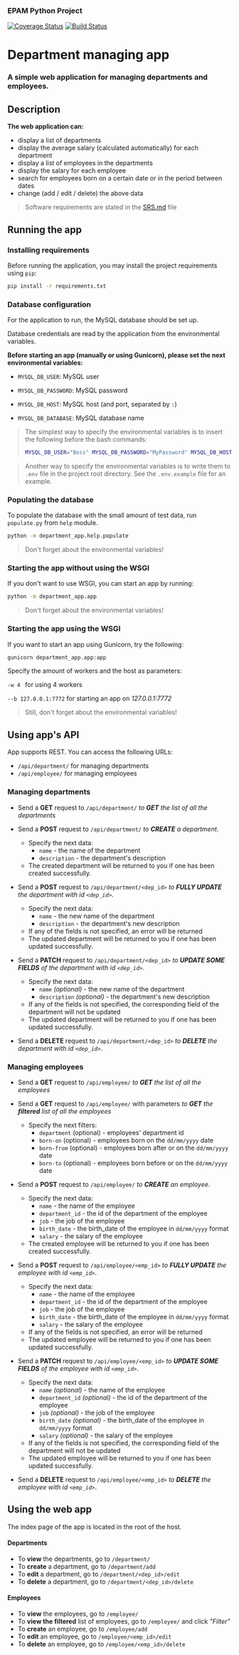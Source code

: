 ### EPAM Python Project

[![Coverage Status](https://coveralls.io/repos/github/leirimnad/EPAMPython/badge.svg?branch=main)](https://coveralls.io/github/leirimnad/EPAMPython?branch=main)
[![Build Status](https://app.travis-ci.com/leirimnad/EPAMPython.svg?branch=main)](https://app.travis-ci.com/leirimnad/EPAMPython)

# Department managing app

### A simple web application for managing departments and employees. 

## Description

**The web application can:**
- display a list of departments
- display the average salary (calculated automatically) for each department
- display a list of employees in the departments
- display the salary for each employee
- search for employees born on a certain date or in the period between dates
- change (add / edit / delete) the above data

> Software requirements are stated in the [SRS.md](documentation/SRS.md) file


## Running the app

### Installing requirements

Before running the application, you may install the project requirements using `pip`:
```bash
pip install -r requirements.txt
```

### Database configuration

For the application to run, the MySQL database should be set up.

Database credentials are read by the application from the environmental variables.

**Before starting an app (manually or using Gunicorn), please set the next environmental variables:**

- `MYSQL_DB_USER`: MySQL user

- `MYSQL_DB_PASSWORD`: MySQL password

- `MYSQL_DB_HOST`: MySQL host (and port, separated by `:`)

- `MYSQL_DB_DATABASE`: MySQL database name

> The simplest way to specify the environmental variables is to insert the following before the bash commands:
>
> ```bash
> MYSQL_DB_USER="Boss" MYSQL_DB_PASSWORD="MyPassword" MYSQL_DB_HOST="localhost" MYSQL_DB_DATABASE="my_database"
> ```

> Another way to specify the environmental variables is to write them to `.env` file in the project root directory.
> See the `.env.example` file for an example.

### Populating the database

To populate the database with the small amount of test data, run `populate.py` from `help` module.

```bash
python -m department_app.help.populate
```

> Don't forget about the environmental variables!

### Starting the app without using the WSGI

If you don't want to use WSGI, you can start an app by running:

```bash
python -m department_app.app
```

> Don't forget about the environmental variables!


### Starting the app using the WSGI

If you want to start an app using Gunicorn, try the following:

```bash
gunicorn department_app.app:app
```

Specify the amount of workers and the host as parameters:

```-w 4 ``` for using 4 workers

```--b 127.0.0.1:7772``` for starting an app on *127.0.0.1:7772*


> Still, don't forget about the environmental variables!

## Using app's API

App supports REST. You can access the following URLs:
- `/api/department/` for managing departments
- `/api/employee/` for managing employees

### Managing departments

- Send a **GET** request to `/api/department/`
_to **GET** the list of all the departments_

- Send a **POST** request to `/api/department/`
_to **CREATE** a department_. 
  - Specify the next data:
    - `name` - the name of the department
    - `description` - the department's description
  - The created department will be returned to you if one has been created successfully.

- Send a **POST** request to `/api/department/<dep_id>`
_to **FULLY UPDATE** the department with id `<dep_id>`_. 
  - Specify the next data:
    - `name` - the new name of the department
    - `description` - the department's new description
  - If any of the fields is not specified, an error will be returned
  - The updated department will be returned to you if one has been updated successfully.


- Send a **PATCH** request to `/api/department/<dep_id>`
_to **UPDATE SOME FIELDS** of the department with id `<dep_id>`_. 
  - Specify the next data:
    - `name` *(optional)* - the new name of the department
    - `description` *(optional)* - the department's new description
  - If any of the fields is not specified, the corresponding field of the department will not be updated
  - The updated department will be returned to you if one has been updated successfully.

- Send a **DELETE** request to `/api/department/<dep_id>`
_to **DELETE** the department with id `<dep_id>`_. 

### Managing employees

- Send a **GET** request to `/api/employee/`
_to **GET** the list of all the employees_

- Send a **GET** request to `/api/employee/` with parameters
_to **GET** the **filtered** list of all the employees_
  - Specify the next filters:
    - `department` (optional) - employees' department id
    - `born-on` (optional) - employees born on the `dd/mm/yyyy` date
    - `born-from` (optional) - employees born after or on the `dd/mm/yyyy` date
    - `born-to` (optional) - employees born before or on the `dd/mm/yyyy` date

- Send a **POST** request to `/api/employee/`
_to **CREATE** an employee_. 
  - Specify the next data:
    - `name` - the name of the employee
    - `department_id` - the id of the department of the employee
    - `job` - the job of the employee
    - `birth_date` - the birth_date of the employee in `dd/mm/yyyy` format
    - `salary` - the salary of the employee
  - The created employee will be returned to you if one has been created successfully.

- Send a **POST** request to `/api/employee/<emp_id>`
_to **FULLY UPDATE** the employee with id `<emp_id>`_. 
  - Specify the next data:
    - `name` - the name of the employee
    - `department_id` - the id of the department of the employee
    - `job` - the job of the employee
    - `birth_date` - the birth_date of the employee in `dd/mm/yyyy` format
    - `salary` - the salary of the employee
  - If any of the fields is not specified, an error will be returned
  - The updated employee will be returned to you if one has been updated successfully.


- Send a **PATCH** request to `/api/employee/<emp_id>`
_to **UPDATE SOME FIELDS** of the employee with id `<emp_id>`_. 
  - Specify the next data:
    - `name` *(optional)* - the name of the employee
    - `department_id` *(optional)* - the id of the department of the employee
    - `job` *(optional)* - the job of the employee
    - `birth_date` *(optional)* - the birth_date of the employee in `dd/mm/yyyy` format
    - `salary` *(optional)* - the salary of the employee
  - If any of the fields is not specified, the corresponding field of the department will not be updated
  - The updated employee will be returned to you if one has been updated successfully.

- Send a **DELETE** request to `/api/employee/<emp_id>`
_to **DELETE** the employee with id `<emp_id>`_.


## Using the web app

The index page of the app is located in the root of the host.

#### Departments

- To **view** the departments, go to `/department/`
- To **create** a department, go to `/department/add`
- To **edit** a department, go to `/department/<dep_id>/edit`
- To **delete** a department, go to `/department/<dep_id>/delete`


#### Employees

- To **view** the employees, go to `/employee/`
- To **view the filtered** list of employees, go to `/employee/` and click *"Filter"*
- To **create** an employee, go to `/employee/add`
- To **edit** an employee, go to `/employee/<emp_id>/edit`
- To **delete** an employee, go to `/employee/<emp_id>/delete`
